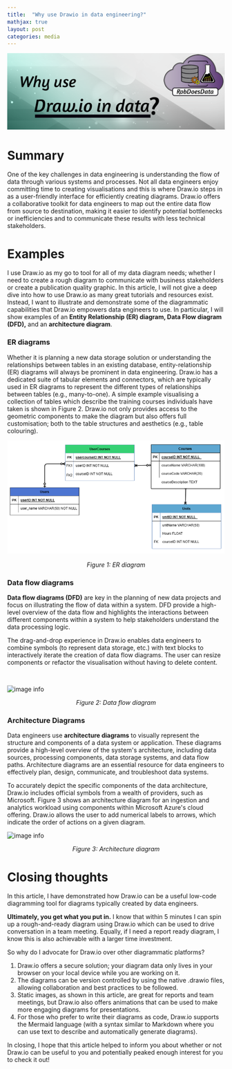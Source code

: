 ```yaml
---
title:  "Why use Drawio in data engineering?"
mathjax: true
layout: post
categories: media
---
```


<img src="/images/blogs/banners/2024-05-06-drawio.png">


# Summary
One of the key challenges in data engineering is understanding the flow of data through various systems and processes. Not all data engineers enjoy committing time to creating visualisations and this is where Draw.io steps in as a user-friendly interface for efficiently creating diagrams. Draw.io offers a collaborative toolkit for data engineers to map out the entire data flow from source to destination, making it easier to identify potential bottlenecks or inefficiencies and to communicate these results with less technical stakeholders.


# Examples
I use Draw.io as my go to tool for all of my data diagram needs; whether I need to create a rough diagram to communicate with business stakeholders or create a publication quality graphic. In this article, I will not give a deep dive into how to use Draw.io as many great tutorials and resources exist. Instead, I want to illustrate and demonstrate some of the diagrammatic capabilities that Draw.io empowers data engineers to use. In particular, I will show examples of an **Entity Relationship (ER) diagram, Data Flow diagram (DFD),** and an **architecture diagram**.


### ER diagrams
Whether it is planning a new data storage solution or understanding the relationships between tables in an existing database, entity-relationship (ER) diagrams will always be prominent in data engineering. Draw.io has a dedicated suite of tabular elements and connectors, which are typically used in ER diagrams to represent the different types of relationships between tables (e.g., many-to-one). A simple example visualising a collection of tables which describe the training courses individuals have taken is shown in Figure 2. Draw.io not only provides access to the geometric components to make the diagram but also offers full customisation; both to the table structures and aesthetics (e.g., table colouring).

<p align="center">
<img src="/images/blogs/drawio-er.png">
  <center>
<em>Figure 1: ER diagram </em>
</center>
</p>




### Data flow diagrams
**Data flow diagrams (DFD)** are key in the planning of new data projects and focus on illustrating the flow of data within a system. DFD provide a high-level overview of the data flow and highlights the interactions between different components within a system to help stakeholders understand the data processing logic.


The drag-and-drop experience in Draw.io enables data engineers to combine symbols (to represent data storage, etc.) with text blocks to interactively iterate the creation of data flow diagrams. The user can resize components or refactor the visualisation without having to delete content.


<p>    


![image info](../images/drawio/drawio-dataflow.png)
<center>
<em>Figure 2: Data flow diagram </em>
</center>
</p>


### Architecture Diagrams


Data engineers use **architecture diagrams** to visually represent the structure and components of a data system or application. These diagrams provide a high-level overview of the system's architecture, including data sources, processing components, data storage systems, and data flow paths. Architecture diagrams are an essential resource for data engineers to effectively plan, design, communicate, and troubleshoot data systems.


To accurately depict the specific components of the data architecture, Draw.io includes official symbols from a wealth of providers, such as Microsoft. Figure 3 shows an architecture diagram for an ingestion and analytics workload using components within Microsoft Azure's cloud offering. Draw.io allows the user to add numerical labels to arrows, which indicate the order of actions on a given diagram.


<p>


![image info](../images/drawio/drawio-architecture.png)
<center>
<em>Figure 3: Architecture diagram </em>
</center>
</p>


# Closing thoughts
In this article, I have demonstrated how Draw.io can be a useful low-code diagramming tool for diagrams typically created by data engineers.


**Ultimately, you get what you put in.** I know that within 5 minutes I can spin up a rough-and-ready diagram using Draw.io which can be used to drive conversation in a team meeting. Equally, if I need a report ready diagram, I know this is also achievable with a larger time investment.


So why do I advocate for Draw.io over other diagrammatic platforms?
1. Draw.io offers a secure solution; your diagram data only lives in your browser on your local device while you are working on it.
0. The diagrams can be version controlled by using the native .drawio files, allowing collaboration and best practices to be followed.
0. Static images, as shown in this article, are great for reports and team meetings, but Draw.io also offers animations that can be used to make more engaging diagrams for presentations.
0. For those who prefer to write their diagrams as code, Draw.io supports the Mermaid language (with a syntax similar to Markdown where you can use text to describe and automatically generate diagrams).


In closing, I hope that this article helped to inform you about whether or not Draw.io can be useful to you and potentially peaked enough interest for you to check it out!
